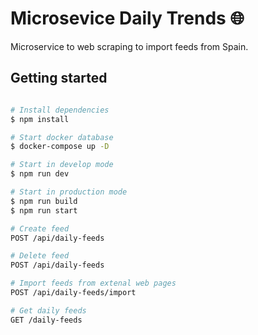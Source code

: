 # Microsevice Daily Trends 🌐

Microservice to web scraping to import feeds from Spain.

## Getting started

```bash

# Install dependencies
$ npm install

# Start docker database
$ docker-compose up -D 

# Start in develop mode
$ npm run dev

# Start in production mode
$ npm run build
$ npm run start

```

```bash
# Create feed
POST /api/daily-feeds

# Delete feed
POST /api/daily-feeds

# Import feeds from extenal web pages
POST /api/daily-feeds/import

# Get daily feeds
GET /daily-feeds
```

